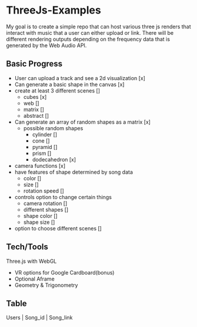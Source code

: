 # ThreeJs-Examples
My goal is to create a simple repo that can host various three js renders that interact with music that a user can either upload or link.
There will be different rendering outputs depending on the frequency data that is generated by the Web Audio API. 

## Basic Progress
- User can upload a track and see a 2d visualization [x]
- Can generate a basic shape in the canvas [x]
- create at least 3 different scenes []
  - cubes [x]
  - web []
  - matrix []
  - abstract []
- Can generate an array of random shapes as a matrix [x]
  - possible random shapes
    - cylinder []
    - cone []
    - pyramid []
    - prism []
    - dodecahedron [x]
- camera functions [x]
- have features of shape determined by song data
  - color []
  - size []
  - rotation speed []
- controls option to change certain things
  - camera rotation []
  - different shapes []
  - shape color []
  - shape size []
- option to choose different scenes []

## Tech/Tools
Three.js with WebGL
  - VR options for Google Cardboard(bonus)
  - Optional Aframe
  - Geometry & Trigonometry

## Table
Users | Song_id 
      | Song_link